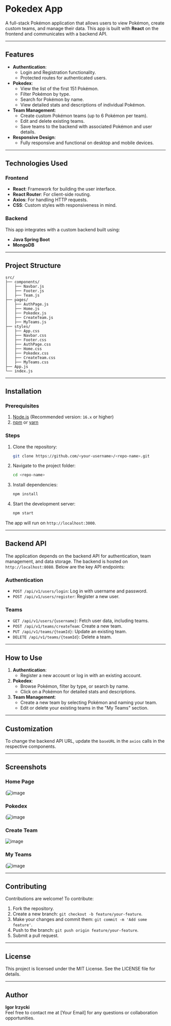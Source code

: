 # Pokedex App

A full-stack Pokémon application that allows users to view Pokémon, create custom teams, and manage their data. This app is built with **React** on the frontend and communicates with a backend API.

---

## Features

- **Authentication**:
  - Login and Registration functionality.
  - Protected routes for authenticated users.
- **Pokedex**:
  - View the list of the first 151 Pokémon.
  - Filter Pokémon by type.
  - Search for Pokémon by name.
  - View detailed stats and descriptions of individual Pokémon.
- **Team Management**:
  - Create custom Pokémon teams (up to 6 Pokémon per team).
  - Edit and delete existing teams.
  - Save teams to the backend with associated Pokémon and user details.
- **Responsive Design**:
  - Fully responsive and functional on desktop and mobile devices.

---

## Technologies Used

### Frontend
- **React**: Framework for building the user interface.
- **React Router**: For client-side routing.
- **Axios**: For handling HTTP requests.
- **CSS**: Custom styles with responsiveness in mind.

### Backend
This app integrates with a custom backend built using:
- **Java Spring Boot**
- **MongoDB**

---

## Project Structure

```
src/
├── components/
│   ├── Navbar.js
│   ├── Footer.js
│   ├── Team.js
├── pages/
│   ├── AuthPage.js
│   ├── Home.js
│   ├── Pokedex.js
│   ├── CreateTeam.js
│   ├── MyTeams.js
├── styles/
│   ├── App.css
│   ├── Navbar.css
│   ├── Footer.css
│   ├── AuthPage.css
│   ├── Home.css
│   ├── Pokedex.css
│   ├── CreateTeam.css
│   ├── MyTeams.css
├── App.js
└── index.js
```

---

## Installation

### Prerequisites
1. [Node.js](https://nodejs.org/) (Recommended version: `16.x` or higher)
2. [npm](https://www.npmjs.com/) or [yarn](https://yarnpkg.com/)

### Steps
1. Clone the repository:
   ```bash
   git clone https://github.com/<your-username>/<repo-name>.git
   ```
2. Navigate to the project folder:
   ```bash
   cd <repo-name>
   ```
3. Install dependencies:
   ```bash
   npm install
   ```
4. Start the development server:
   ```bash
   npm start
   ```

The app will run on `http://localhost:3000`.

---

## Backend API

The application depends on the backend API for authentication, team management, and data storage. The backend is hosted on `http://localhost:8080`. Below are the key API endpoints:

### Authentication
- `POST /api/v1/users/login`: Log in with username and password.
- `POST /api/v1/users/register`: Register a new user.

### Teams
- `GET /api/v1/users/{username}`: Fetch user data, including teams.
- `POST /api/v1/teams/createTeam`: Create a new team.
- `PUT /api/v1/teams/{teamId}`: Update an existing team.
- `DELETE /api/v1/teams/{teamId}`: Delete a team.

---

## How to Use

1. **Authentication**:
   - Register a new account or log in with an existing account.
2. **Pokedex**:
   - Browse Pokémon, filter by type, or search by name.
   - Click on a Pokémon for detailed stats and descriptions.
3. **Team Management**:
   - Create a new team by selecting Pokémon and naming your team.
   - Edit or delete your existing teams in the "My Teams" section.

---

## Customization

To change the backend API URL, update the `baseURL` in the `axios` calls in the respective components.

---

## Screenshots

### Home Page
(![image](https://github.com/user-attachments/assets/98bf2bdc-f92f-4463-834b-173fa124252e)


### Pokedex
(![image](https://github.com/user-attachments/assets/9840ddc9-9b52-4364-9379-d69fa412e7a6)


### Create Team
![image](https://github.com/user-attachments/assets/8f4994ba-0357-4cb7-af12-4485906edc55)


### My Teams
(![image](https://github.com/user-attachments/assets/cba7dc01-e786-43bc-a941-af7401f7b3a7)


---

## Contributing

Contributions are welcome! To contribute:
1. Fork the repository.
2. Create a new branch: `git checkout -b feature/your-feature`.
3. Make your changes and commit them: `git commit -m 'Add some feature'`.
4. Push to the branch: `git push origin feature/your-feature`.
5. Submit a pull request.

---

## License

This project is licensed under the MIT License. See the LICENSE file for details.

---

## Author

**Igor Irzycki**  
Feel free to contact me at [Your Email] for any questions or collaboration opportunities.

